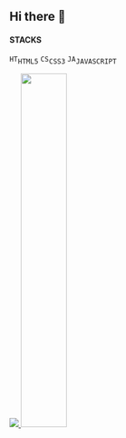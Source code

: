 ## Hi there 👋


#### STACKS

<code><img alt = "HTML5" height="15" src="https://cdn.icon-icons.com/icons2/2107/PNG/512/file_type_html_icon_130541.png">HTML5</code>
<code><img alt = "CSS3" height="15" src="https://cdn.icon-icons.com/icons2/2107/PNG/512/file_type_css_icon_130661.png">CSS3</code>
<code><img alt = "JAVASCRIPT" height="15" src="https://cdn.icon-icons.com/icons2/2415/PNG/512/javascript_original_logo_icon_146455.png">JAVASCRIPT</code>

<a href="s">
  <img src="https://github-readme-stats.vercel.app/api/top-langs/?username=yujin-5&exclude_repo=yujin-5.github.io&layout=compact&theme=tokyonight" />
</a>
<a href="s">
  <img src="https://github-readme-stats.vercel.app/api?username=yujin-5&theme=tokyonight&show_icons=true" width="40%" />
</a>


<!--
**yujin-5/yujin-5** is a ✨ _special_ ✨ repository because its `README.md` (this file) appears on your GitHub profile.

Here are some ideas to get you started:

- 🔭 I’m currently working on ...
- 🌱 I’m currently learning ...
- 👯 I’m looking to collaborate on ...
- 🤔 I’m looking for help with ...
- 💬 Ask me about ...
- 📫 How to reach me: ...
- 😄 Pronouns: ...
- ⚡ Fun fact: ...
-->
